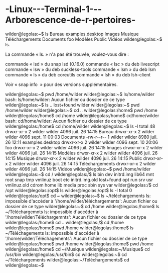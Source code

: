 # -Linux---Terminal-1---Arborescence-de-r-pertoires-


wilder@legolas:~$ ls
Bureau     examples.desktop  Images   Musique  Téléchargements
Documents  foo               Modèles  Public   Vidéos
wilder@legolas:~$ ls.

La commande « ls. » n'a pas été trouvée, voulez-vous dire :

  commande « lsd » du snap lsd (0.16.0)
  commande « lsc » du deb livescript
  commande « lsw » du deb suckless-tools
  commande « lsm » du deb lsm
  commande « ls » du deb coreutils
  commande « lsh » du deb lsh-client

Voir « snap info <nomdusnap> » pour des versions supplémentaires.

wilder@legolas:~$ pwd
/home/wilder
wilder@legolas:~$ ls/home/wilder
bash: ls/home/wilder: Aucun fichier ou dossier de ce type
wilder@legolas:~$ ls ..
lost+found  wilder
wilder@legolas:~$ pwd
/home/wilder
wilder@legolas:~$ cd ..
wilder@legolas:/home$ pwd
/home
wilder@legolas:/home$ cd /home
wilder@legolas:/home$ cd/home/wilder
bash: cd/home/wilder: Aucun fichier ou dossier de ce type
wilder@legolas:/home$ cd /home/wilder
wilder@legolas:~$ ls -l
total 48
drwxr-xr-x 2 wilder wilder 4096 juil. 26 14:15 Bureau
drwxr-xr-x 2 wilder wilder 4096 sept. 11 00:03 Documents
-rw-r--r-- 1 wilder wilder 8980 juil. 26 12:11 examples.desktop
drwxr-xr-x 2 wilder wilder 4096 sept. 10 20:06 foo
drwxr-xr-x 2 wilder wilder 4096 juil. 26 14:15 Images
drwxr-xr-x 2 wilder wilder 4096 juil. 26 14:15 Modèles
drwxr-xr-x 2 wilder wilder 4096 juil. 26 14:15 Musique
drwxr-xr-x 2 wilder wilder 4096 juil. 26 14:15 Public
drwxr-xr-x 2 wilder wilder 4096 juil. 26 14:15 Téléchargements
drwxr-xr-x 2 wilder wilder 4096 juil. 26 14:15 Vidéos
wilder@legolas:~$ pwd
/home/wilder
wilder@legolas:~$ cd /
wilder@legolas:/$ ls
bin    dev   initrd.img      lib64       mnt   root  snap  tmp  vmlinuz
boot   etc   initrd.img.old  lost+found  opt   run   srv   usr  vmlinuz.old
cdrom  home  lib             media       proc  sbin  sys   var
wilder@legolas:/$ cd /opt
wilder@legolas:/opt$ ls
wilder@legolas:/opt$ ls -l
total 0
wilder@legolas:/opt$ cd ~
wilder@legolas:~$ ls ~/téléchargements
ls: impossible d'accéder à '/home/wilder/téléchargements': Aucun fichier ou dossier de ce type
wilder@legolas:~$ cd /home
wilder@legolas:/home$ ls ~/Téléchargemnts
ls: impossible d'accéder à '/home/wilder/Téléchargemnts': Aucun fichier ou dossier de ce type
wilder@legolas:/home$ cd ..
wilder@legolas:/$ cd /home
wilder@legolas:/home$ pwd
/home
wilder@legolas:/home$ ls ~/Téléchagements
ls: impossible d'accéder à '/home/wilder/Téléchagements': Aucun fichier ou dossier de ce type
wilder@legolas:/home$ pwd
/home
wilder@legolas:/home$ pwd
/home
wilder@legolas:/home$ cd ~/Musique
wilder@legolas:~/Musique$ cd /usr/bin
wilder@legolas:/usr/bin$ cd
wilder@legolas:~$ cd ~/Téléchargements
wilder@legolas:~/Téléchargements$ cd
wilder@legolas:~$ 
